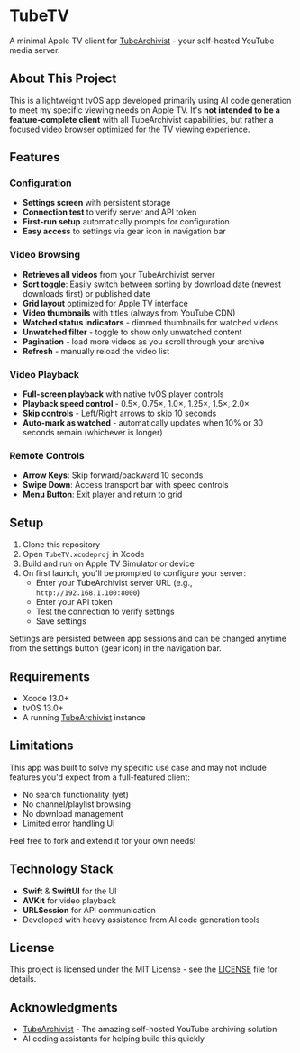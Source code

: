 # TubeTV

A minimal Apple TV client for [TubeArchivist](https://www.tubearchivist.com/) - your self-hosted YouTube media server.

## About This Project

This is a lightweight tvOS app developed primarily using AI code generation to meet my specific viewing needs on Apple TV. It's **not intended to be a feature-complete client** with all TubeArchivist capabilities, but rather a focused video browser optimized for the TV viewing experience.

## Features

### Configuration
- **Settings screen** with persistent storage
- **Connection test** to verify server and API token
- **First-run setup** automatically prompts for configuration
- **Easy access** to settings via gear icon in navigation bar

### Video Browsing
- **Retrieves all videos** from your TubeArchivist server
- **Sort toggle**: Easily switch between sorting by download date (newest downloads first) or published date
- **Grid layout** optimized for Apple TV interface
- **Video thumbnails** with titles (always from YouTube CDN)
- **Watched status indicators** - dimmed thumbnails for watched videos
- **Unwatched filter** - toggle to show only unwatched content
- **Pagination** - load more videos as you scroll through your archive
- **Refresh** - manually reload the video list

### Video Playback
- **Full-screen playback** with native tvOS player controls
- **Playback speed control** - 0.5×, 0.75×, 1.0×, 1.25×, 1.5×, 2.0×
- **Skip controls** - Left/Right arrows to skip 10 seconds
- **Auto-mark as watched** - automatically updates when 10% or 30 seconds remain (whichever is longer)

### Remote Controls
- **Arrow Keys**: Skip forward/backward 10 seconds
- **Swipe Down**: Access transport bar with speed controls
- **Menu Button**: Exit player and return to grid

## Setup

1. Clone this repository
2. Open `TubeTV.xcodeproj` in Xcode
3. Build and run on Apple TV Simulator or device
4. On first launch, you'll be prompted to configure your server:
   - Enter your TubeArchivist server URL (e.g., `http://192.168.1.100:8000`)
   - Enter your API token
   - Test the connection to verify settings
   - Save settings

Settings are persisted between app sessions and can be changed anytime from the settings button (gear icon) in the navigation bar.

## Requirements

- Xcode 13.0+
- tvOS 13.0+
- A running [TubeArchivist](https://github.com/tubearchivist/tubearchivist) instance

## Limitations

This app was built to solve my specific use case and may not include features you'd expect from a full-featured client:
- No search functionality (yet)
- No channel/playlist browsing
- No download management
- Limited error handling UI

Feel free to fork and extend it for your own needs!

## Technology Stack

- **Swift** & **SwiftUI** for the UI
- **AVKit** for video playback
- **URLSession** for API communication
- Developed with heavy assistance from AI code generation tools

## License

This project is licensed under the MIT License - see the [LICENSE](LICENSE) file for details.

## Acknowledgments

- [TubeArchivist](https://github.com/tubearchivist/tubearchivist) - The amazing self-hosted YouTube archiving solution
- AI coding assistants for helping build this quickly
